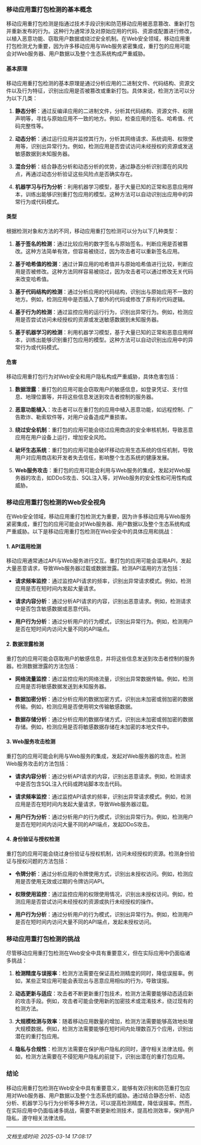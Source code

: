 ### 移动应用重打包检测的基本概念

移动应用重打包检测是指通过技术手段识别和防范移动应用被恶意篡改、重新打包并重新发布的行为。这种行为通常涉及对原始应用的代码、资源或配置进行修改，以植入恶意功能、窃取用户数据或绕过安全机制。在Web安全领域，移动应用重打包检测尤为重要，因为许多移动应用与Web服务紧密集成，重打包的应用可能会对Web服务器、用户数据以及整个生态系统构成严重威胁。

#### 基本原理

移动应用重打包检测的基本原理是通过分析应用的二进制文件、代码结构、资源文件以及行为特征，识别出应用是否被篡改或重新打包。具体来说，检测方法可以分为以下几类：

1. **静态分析**：通过反编译应用的二进制文件，分析其代码结构、资源文件、权限声明等，寻找与原始应用不一致的地方。例如，检查应用的签名、哈希值、代码完整性等。

2. **动态分析**：通过运行应用并监控其行为，分析其网络请求、系统调用、权限使用等，识别出异常行为。例如，检测应用是否尝试访问未经授权的资源或发送敏感数据到未知服务器。

3. **混合分析**：结合静态分析和动态分析的优势，通过静态分析识别潜在的风险点，再通过动态分析验证这些风险点是否确实存在。

4. **机器学习与行为分析**：利用机器学习模型，基于大量已知的正常和恶意应用样本，训练出能够识别重打包应用的模型。这种方法可以自动识别出应用中的异常行为或代码模式。

#### 类型

根据检测对象和方法的不同，移动应用重打包检测可以分为以下几种类型：

1. **基于签名的检测**：通过比较应用的数字签名与原始签名，判断应用是否被篡改。这种方法简单有效，但容易被绕过，因为攻击者可以重新签名应用。

2. **基于哈希值的检测**：通过计算应用的哈希值并与原始哈希值进行比较，判断应用是否被修改。这种方法同样容易被绕过，因为攻击者可以通过修改无关代码来改变哈希值。

3. **基于代码结构的检测**：通过分析应用的代码结构，识别出与原始应用不一致的地方。例如，检测应用中是否插入了额外的代码或修改了原有的代码逻辑。

4. **基于行为的检测**：通过监控应用的运行行为，识别出异常行为。例如，检测应用是否尝试访问未经授权的资源或发送敏感数据到未知服务器。

5. **基于机器学习的检测**：利用机器学习模型，基于大量已知的正常和恶意应用样本，训练出能够识别重打包应用的模型。这种方法可以自动识别出应用中的异常行为或代码模式。

#### 危害

移动应用重打包行为对Web安全和用户隐私构成严重威胁，具体危害包括：

1. **数据泄露**：重打包的应用可能会窃取用户的敏感信息，如登录凭证、支付信息、地理位置等，并将这些信息发送到攻击者控制的服务器。

2. **恶意功能植入**：攻击者可以在重打包的应用中植入恶意功能，如远程控制、广告欺诈、勒索软件等，对用户设备造成严重损害。

3. **绕过安全机制**：重打包的应用可能会绕过应用商店的安全审核机制，导致恶意应用在用户设备上运行，增加安全风险。

4. **破坏生态系统**：重打包的应用可能会破坏移动应用生态系统的信任机制，导致用户对应用商店和开发者失去信任，影响整个生态系统的健康发展。

5. **Web服务攻击**：重打包的应用可能会利用与Web服务的集成，发起对Web服务器的攻击，如DDoS攻击、SQL注入等，对Web服务的安全性和可用性构成威胁。

### 移动应用重打包检测的Web安全视角

在Web安全领域，移动应用重打包检测尤为重要，因为许多移动应用与Web服务紧密集成，重打包的应用可能会对Web服务器、用户数据以及整个生态系统构成严重威胁。以下是移动应用重打包检测在Web安全中的具体应用和挑战：

#### 1. **API滥用检测**

移动应用通常通过API与Web服务进行交互。重打包的应用可能会滥用API，发起大量恶意请求，导致Web服务器过载或数据泄露。检测API滥用的方法包括：

- **请求频率监控**：通过监控API请求的频率，识别出异常请求模式。例如，检测应用是否在短时间内发起大量请求。

- **请求内容分析**：通过分析API请求的内容，识别出恶意请求。例如，检测请求中是否包含敏感数据或恶意代码。

- **用户行为分析**：通过分析用户的行为模式，识别出异常行为。例如，检测用户是否在短时间内访问大量不同的API端点。

#### 2. **数据泄露检测**

重打包的应用可能会窃取用户的敏感信息，并将这些信息发送到攻击者控制的服务器。检测数据泄露的方法包括：

- **网络流量监控**：通过监控应用的网络流量，识别出异常数据传输。例如，检测应用是否将敏感数据发送到未知服务器。

- **数据加密分析**：通过分析应用的数据加密方式，识别出未加密或弱加密的数据传输。例如，检测应用是否使用明文传输敏感数据。

- **数据存储分析**：通过分析应用的数据存储方式，识别出未加密或弱加密的数据存储。例如，检测应用是否将敏感数据存储在未加密的本地文件中。

#### 3. **Web服务攻击检测**

重打包的应用可能会利用与Web服务的集成，发起对Web服务器的攻击。检测Web服务攻击的方法包括：

- **请求内容分析**：通过分析API请求的内容，识别出恶意请求。例如，检测请求中是否包含SQL注入代码或跨站脚本攻击代码。

- **请求频率监控**：通过监控API请求的频率，识别出异常请求模式。例如，检测应用是否在短时间内发起大量请求，导致Web服务器过载。

- **用户行为分析**：通过分析用户的行为模式，识别出异常行为。例如，检测用户是否在短时间内访问大量不同的API端点，发起DDoS攻击。

#### 4. **身份验证与授权检测**

重打包的应用可能会绕过身份验证与授权机制，访问未经授权的资源。检测身份验证与授权问题的方法包括：

- **令牌分析**：通过分析应用的令牌使用方式，识别出未授权访问。例如，检测应用是否使用无效或过期的令牌访问API。

- **权限使用监控**：通过监控应用的权限使用情况，识别出未授权访问。例如，检测应用是否尝试访问未经授权的资源或执行未经授权的操作。

- **用户行为分析**：通过分析用户的行为模式，识别出异常行为。例如，检测用户是否在短时间内访问大量不同的API端点，发起未授权访问。

### 移动应用重打包检测的挑战

尽管移动应用重打包检测在Web安全中具有重要意义，但在实际应用中仍面临诸多挑战：

1. **检测精度与误报率**：检测方法需要在保证高检测精度的同时，降低误报率。例如，某些正常应用可能会表现出与恶意应用相似的行为，导致误报。

2. **动态更新与适应**：攻击者不断更新重打包技术，检测方法需要能够动态适应新的攻击手段。例如，攻击者可能会使用新的加密技术或混淆技术，绕过现有的检测方法。

3. **大规模检测与效率**：随着移动应用数量的增加，检测方法需要能够高效地处理大规模数据。例如，检测方法需要能够在短时间内处理数百万个应用，识别出潜在的重打包应用。

4. **隐私与合规性**：检测方法需要在保护用户隐私的同时，遵守相关法律法规。例如，检测方法需要在不侵犯用户隐私的前提下，识别出潜在的重打包应用。

### 结论

移动应用重打包检测在Web安全中具有重要意义，能够有效识别和防范重打包应用对Web服务器、用户数据以及整个生态系统的威胁。通过结合静态分析、动态分析、机器学习与行为分析等多种方法，可以提高检测精度，降低误报率。然而，在实际应用中仍面临诸多挑战，需要不断更新检测技术，提高检测效率，保护用户隐私，遵守相关法律法规。

---

*文档生成时间: 2025-03-14 17:08:17*



